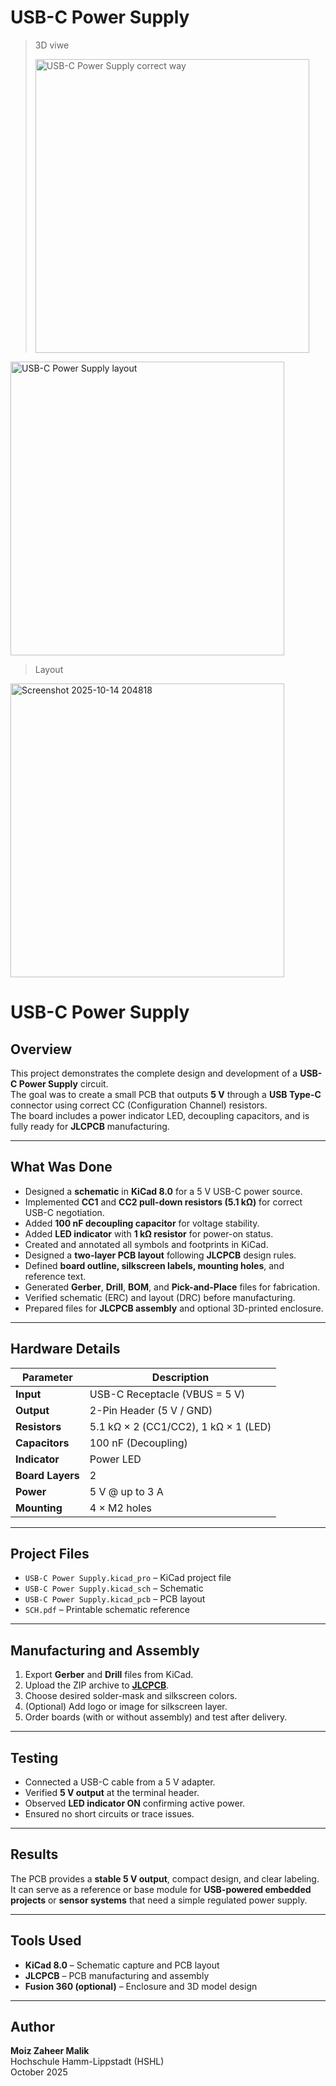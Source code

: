 # USB-C Power Supply
> 3D  viwe
>
> <img width="438" height="470" alt="USB-C Power Supply correct way" src="https://github.com/user-attachments/assets/942fa11f-27ee-4ab7-af6f-745e009d5cb1" />

<img width="438" height="470" alt="USB-C Power Supply layout" src="https://github.com/user-attachments/assets/9d56daf3-6dff-4510-91b3-bffc93127122" />

> Layout


<img width="438" height="470" alt="Screenshot 2025-10-14 204818" src="https://github.com/user-attachments/assets/65bbc996-5c2c-42aa-874d-115fa6e00605" />


# USB-C Power Supply

## Overview
This project demonstrates the complete design and development of a **USB-C Power Supply** circuit.  
The goal was to create a small PCB that outputs **5 V** through a **USB Type-C** connector using correct CC (Configuration Channel) resistors.  
The board includes a power indicator LED, decoupling capacitors, and is fully ready for **JLCPCB** manufacturing.

---

## What Was Done
- Designed a **schematic** in **KiCad 8.0** for a 5 V USB-C power source.  
- Implemented **CC1** and **CC2 pull-down resistors (5.1 kΩ)** for correct USB-C negotiation.  
- Added **100 nF decoupling capacitor** for voltage stability.  
- Added **LED indicator** with **1 kΩ resistor** for power-on status.  
- Created and annotated all symbols and footprints in KiCad.  
- Designed a **two-layer PCB layout** following **JLCPCB** design rules.  
- Defined **board outline, silkscreen labels, mounting holes**, and reference text.  
- Generated **Gerber**, **Drill**, **BOM**, and **Pick-and-Place** files for fabrication.  
- Verified schematic (ERC) and layout (DRC) before manufacturing.  
- Prepared files for **JLCPCB assembly** and optional 3D-printed enclosure.

---

## Hardware Details
| Parameter | Description |
|------------|-------------|
| **Input** | USB-C Receptacle (VBUS = 5 V) |
| **Output** | 2-Pin Header (5 V / GND) |
| **Resistors** | 5.1 kΩ × 2 (CC1/CC2), 1 kΩ × 1 (LED) |
| **Capacitors** | 100 nF (Decoupling) |
| **Indicator** | Power LED |
| **Board Layers** | 2 |
| **Power** | 5 V @ up to 3 A |
| **Mounting** | 4 × M2 holes |

---

## Project Files
- `USB-C Power Supply.kicad_pro` – KiCad project file  
- `USB-C Power Supply.kicad_sch` – Schematic  
- `USB-C Power Supply.kicad_pcb` – PCB layout  
- `SCH.pdf` – Printable schematic reference  

---

## Manufacturing and Assembly
1. Export **Gerber** and **Drill** files from KiCad.  
2. Upload the ZIP archive to [**JLCPCB**](https://jlcpcb.com).  
3. Choose desired solder-mask and silkscreen colors.  
4. (Optional) Add logo or image for silkscreen layer.  
5. Order boards (with or without assembly) and test after delivery.

---

## Testing
- Connected a USB-C cable from a 5 V adapter.  
- Verified **5 V output** at the terminal header.  
- Observed **LED indicator ON** confirming active power.  
- Ensured no short circuits or trace issues.

---

## Results
The PCB provides a **stable 5 V output**, compact design, and clear labeling.  
It can serve as a reference or base module for **USB-powered embedded projects** or **sensor systems** that need a simple regulated power supply.

---

## Tools Used
- **KiCad 8.0** – Schematic capture and PCB layout  
- **JLCPCB** – PCB manufacturing and assembly  
- **Fusion 360 (optional)** – Enclosure and 3D model design  

---

## Author
**Moiz Zaheer Malik**  
Hochschule Hamm-Lippstadt (HSHL)  
October 2025
